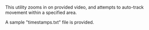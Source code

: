 This utility zooms in on provided video, and attempts to auto-track movement within a specified area.

A sample "timestamps.txt" file is provided.
